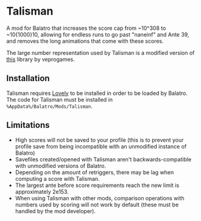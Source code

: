 # Talisman
A mod for Balatro that increases the score cap from ~10^308 to ~10{1000}10, allowing for endless runs to go past "naneinf" and Ante 39, and removes the long animations that come with these scores.

The large number representation used by Talisman is a modified version of [this](https://github.com/veprogames/lua-big-number) library by veprogames.

## Installation
Talisman requires [Lovely](https://github.com/ethangreen-dev/lovely-injector) to be installed in order to be loaded by Balatro. The code for Talisman must be installed in `%AppData%/Balatro/Mods/Talisman`.

## Limitations
- High scores will not be saved to your profile (this is to prevent your profile save from being incompatible with an unmodified instance of Balatro)
- Savefiles created/opened with Talisman aren't backwards-compatible with unmodified versions of Balatro.
- Depending on the amount of retriggers, there may be lag when computing a score with Talisman.
- The largest ante before score requirements reach the new limit is approximately 2e153.
- When using Talisman with other mods, comparison operations with numbers used by scoring will not work by default (these must be handled by the mod developer).
